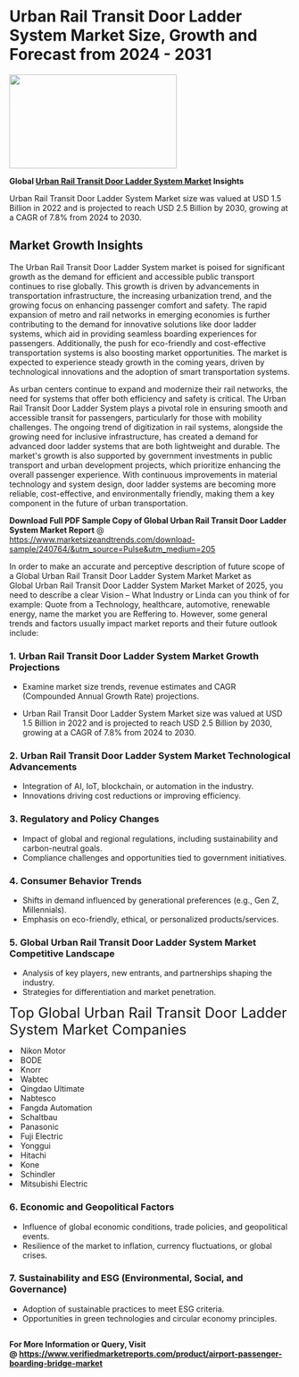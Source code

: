 <H1>Urban Rail Transit Door Ladder System Market Size, Growth and Forecast from 2024 - 2031</H1><img class="aligncenter size-medium wp-image-584254" src="https://thirdeyenews.in/wp-content/uploads/2024/09/Global-Market-Research-300x168.jpeg" alt="" width="300" height="168" /><p><strong>Global&nbsp;<a href="https://www.marketsizeandtrends.com/download-sample/240764/&amp;utm_source=Pulse&amp;utm_medium=205">Urban Rail Transit Door Ladder System Market</a> Insights</strong></p><p>Urban Rail Transit Door Ladder System Market size was valued at USD 1.5 Billion in 2022 and is projected to reach USD 2.5 Billion by 2030, growing at a CAGR of 7.8% from 2024 to 2030.</p><p><h2>Market Growth Insights</h2> <p>The Urban Rail Transit Door Ladder System market is poised for significant growth as the demand for efficient and accessible public transport continues to rise globally. This growth is driven by advancements in transportation infrastructure, the increasing urbanization trend, and the growing focus on enhancing passenger comfort and safety. The rapid expansion of metro and rail networks in emerging economies is further contributing to the demand for innovative solutions like door ladder systems, which aid in providing seamless boarding experiences for passengers. Additionally, the push for eco-friendly and cost-effective transportation systems is also boosting market opportunities. The market is expected to experience steady growth in the coming years, driven by technological innovations and the adoption of smart transportation systems. </p> <p>As urban centers continue to expand and modernize their rail networks, the need for systems that offer both efficiency and safety is critical. The Urban Rail Transit Door Ladder System plays a pivotal role in ensuring smooth and accessible transit for passengers, particularly for those with mobility challenges. The ongoing trend of digitization in rail systems, alongside the growing need for inclusive infrastructure, has created a demand for advanced door ladder systems that are both lightweight and durable. The market's growth is also supported by government investments in public transport and urban development projects, which prioritize enhancing the overall passenger experience. With continuous improvements in material technology and system design, door ladder systems are becoming more reliable, cost-effective, and environmentally friendly, making them a key component in the future of urban transportation. </p><p><span class=""><strong>Download Full PDF Sample Copy of Global Urban Rail Transit Door Ladder System Market Report</strong> @ <a href="https://www.marketsizeandtrends.com/download-sample/240764/&amp;utm_source=Pulse&amp;utm_medium=205" target="_blank">https://www.marketsizeandtrends.com/download-sample/240764/&amp;utm_source=Pulse&amp;utm_medium=205</a></span></p><p>In order to make an accurate and perceptive description of future scope of a Global&nbsp;Urban Rail Transit Door Ladder System Market Market as Global&nbsp;Urban Rail Transit Door Ladder System Market Market of 2025, you need to describe a clear Vision &ndash; What Industry or Linda can you think of for example: Quote from a Technology, healthcare, automotive, renewable energy, name the market you are Reffering to. However, some general trends and factors usually impact market reports and their future outlook include:</p><h3>1.&nbsp;<strong>Urban Rail Transit Door Ladder System Market Growth Projections</strong></h3><ul><li>Examine market size trends, revenue estimates and CAGR (Compounded Annual Growth Rate) projections.</li><li><p>Urban Rail Transit Door Ladder System Market size was valued at USD 1.5 Billion in 2022 and is projected to reach USD 2.5 Billion by 2030, growing at a CAGR of 7.8% from 2024 to 2030.</p></li></ul><h3>2.&nbsp;<strong>Urban Rail Transit Door Ladder System Market Technological Advancements</strong></h3><ul><li>Integration of AI, IoT, blockchain, or automation in the industry.</li><li>Innovations driving cost reductions or improving efficiency.</li></ul><h3>3.&nbsp;<strong>Regulatory and Policy Changes</strong></h3><ul><li>Impact of global and regional regulations, including sustainability and carbon-neutral goals.</li><li>Compliance challenges and opportunities tied to government initiatives.</li></ul><h3>4.&nbsp;<strong>Consumer Behavior Trends</strong></h3><ul><li>Shifts in demand influenced by generational preferences (e.g., Gen Z, Millennials).</li><li>Emphasis on eco-friendly, ethical, or personalized products/services.</li></ul><h3>5.&nbsp;<strong>Global Urban Rail Transit Door Ladder System Market Competitive Landscape</strong></h3><ul><li>Analysis of key players, new entrants, and partnerships shaping the industry.</li><li>Strategies for differentiation and market penetration.</li></ul><p data-pm-slice="1 1 []"><span style="color: inherit; font-family: inherit; font-size: 25px;">Top Global Urban Rail Transit Door Ladder System Market Companies</span></p><div class="" data-test-id=""><p><li>Nikon Motor</li><li> BODE</li><li> Knorr</li><li> Wabtec</li><li> Qingdao Ultimate</li><li> Nabtesco</li><li> Fangda Automation</li><li> Schaltbau</li><li> Panasonic</li><li> Fuji Electric</li><li> Yonggui</li><li> Hitachi</li><li> Kone</li><li> Schindler</li><li> Mitsubishi Electric</li></p></div><h3>6.&nbsp;<strong>Economic and Geopolitical Factors</strong></h3><ul><li>Influence of global economic conditions, trade policies, and geopolitical events.</li><li>Resilience of the market to inflation, currency fluctuations, or global crises.</li></ul><h3>7.&nbsp;<strong>Sustainability and ESG (Environmental, Social, and Governance)</strong></h3><ul><li>Adoption of sustainable practices to meet ESG criteria.</li><li>Opportunities in green technologies and circular economy principles.</li></ul><h2><strong style="font-size: 14px;">For More Information or Query, Visit @&nbsp;</strong><a style="background-color: #ffffff; font-size: 14px;" href="https://www.marketsizeandtrends.com/report/urban-rail-transit-door-ladder-system-market/" target="_blank">https://www.verifiedmarketreports.com/product/airport-passenger-boarding-bridge-market</a></h2>
